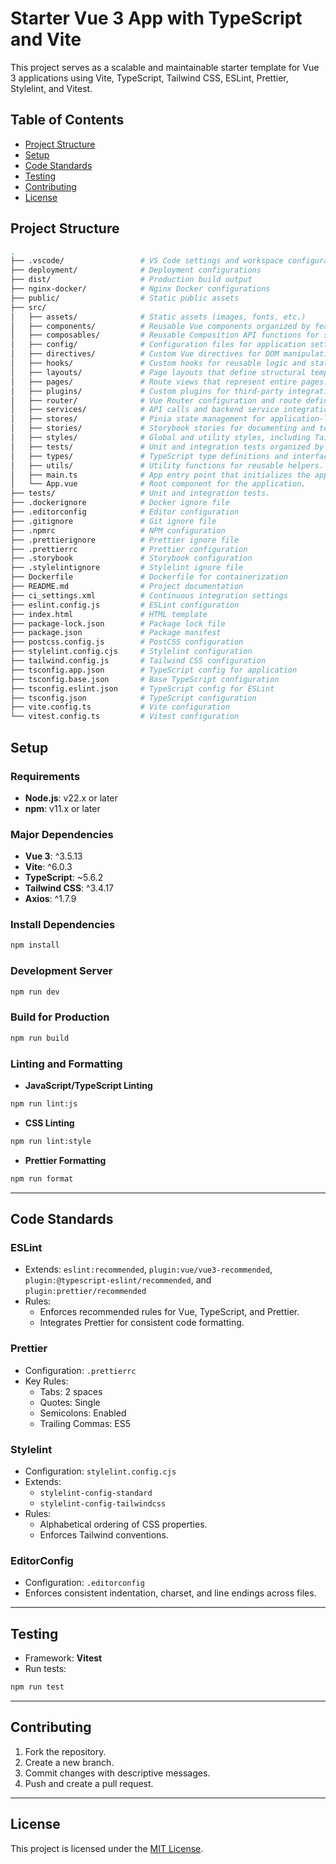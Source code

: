 # Starter Vue 3 App with TypeScript and Vite

This project serves as a scalable and maintainable starter template for Vue 3 applications using Vite, TypeScript, Tailwind CSS, ESLint, Prettier, Stylelint, and Vitest.

## Table of Contents

- [Project Structure](#project-structure)
- [Setup](#setup)
- [Code Standards](#code-style-guidelines)
- [Testing](#testing)
- [Contributing](#contributing)
- [License](#license)

## **Project Structure**

```bash
.
├── .vscode/                 # VS Code settings and workspace configurations.
├── deployment/              # Deployment configurations
├── dist/                    # Production build output
├── nginx-docker/            # Nginx Docker configurations
├── public/                  # Static public assets
├── src/
│   ├── assets/              # Static assets (images, fonts, etc.)
│   ├── components/          # Reusable Vue components organized by feature or purpose.
│   ├── composables/         # Reusable Composition API functions for shared logic.
│   ├── config/              # Configuration files for application settings and environment variables.
│   ├── directives/          # Custom Vue directives for DOM manipulation and behavior.
│   ├── hooks/               # Custom hooks for reusable logic and stateful behaviors.
│   ├── layouts/             # Page layouts that define structural templates.
│   ├── pages/               # Route views that represent entire pages.
│   ├── plugins/             # Custom plugins for third-party integrations like Axios or authentication.
│   ├── router/              # Vue Router configuration and route definitions.
│   ├── services/            # API calls and backend service integrations.
│   ├── stores/              # Pinia state management for application-level state.
│   ├── stories/             # Storybook stories for documenting and testing components.
│   ├── styles/              # Global and utility styles, including Tailwind setup.
│   ├── tests/               # Unit and integration tests organized by feature or component.
│   ├── types/               # TypeScript type definitions and interfaces.
│   ├── utils/               # Utility functions for reusable helpers.
│   ├── main.ts              # App entry point that initializes the application.
│   └── App.vue              # Root component for the application.
├── tests/                   # Unit and integration tests.
├── .dockerignore            # Docker ignore file
├── .editorconfig            # Editor configuration
├── .gitignore               # Git ignore file
├── .npmrc                   # NPM configuration
├── .prettierignore          # Prettier ignore file
├── .prettierrc              # Prettier configuration
├── .storybook               # Storybook configuration
├── .stylelintignore         # Stylelint ignore file
├── Dockerfile               # Dockerfile for containerization
├── README.md                # Project documentation
├── ci_settings.xml          # Continuous integration settings
├── eslint.config.js         # ESLint configuration
├── index.html               # HTML template
├── package-lock.json        # Package lock file
├── package.json             # Package manifest
├── postcss.config.js        # PostCSS configuration
├── stylelint.config.cjs     # Stylelint configuration
├── tailwind.config.js       # Tailwind CSS configuration
├── tsconfig.app.json        # TypeScript config for application
├── tsconfig.base.json       # Base TypeScript configuration
├── tsconfig.eslint.json     # TypeScript config for ESLint
├── tsconfig.json            # TypeScript configuration
├── vite.config.ts           # Vite configuration
└── vitest.config.ts         # Vitest configuration
```

## **Setup**

### **Requirements**

- **Node.js**: v22.x or later
- **npm**: v11.x or later

### **Major Dependencies**

- **Vue 3**: ^3.5.13
- **Vite**: ^6.0.3
- **TypeScript**: ~5.6.2
- **Tailwind CSS**: ^3.4.17
- **Axios**: ^1.7.9

### **Install Dependencies**

```bash
npm install
```

### **Development Server**

```bash
npm run dev
```

### **Build for Production**

```bash
npm run build
```

### **Linting and Formatting**

- **JavaScript/TypeScript Linting**

```bash
npm run lint:js
```

- **CSS Linting**

```bash
npm run lint:style
```

- **Prettier Formatting**

```bash
npm run format
```

---

## **Code Standards**

### **ESLint**

- Extends: `eslint:recommended`, `plugin:vue/vue3-recommended`, `plugin:@typescript-eslint/recommended`, and `plugin:prettier/recommended`
- Rules:
  - Enforces recommended rules for Vue, TypeScript, and Prettier.
  - Integrates Prettier for consistent code formatting.

### **Prettier**

- Configuration: `.prettierrc`
- Key Rules:
  - Tabs: 2 spaces
  - Quotes: Single
  - Semicolons: Enabled
  - Trailing Commas: ES5

### **Stylelint**

- Configuration: `stylelint.config.cjs`
- Extends:
  - `stylelint-config-standard`
  - `stylelint-config-tailwindcss`
- Rules:
  - Alphabetical ordering of CSS properties.
  - Enforces Tailwind conventions.

### **EditorConfig**

- Configuration: `.editorconfig`
- Enforces consistent indentation, charset, and line endings across files.

---

## **Testing**

- Framework: **Vitest**
- Run tests:

```bash
npm run test
```

---

## **Contributing**

1. Fork the repository.
2. Create a new branch.
3. Commit changes with descriptive messages.
4. Push and create a pull request.

---

## **License**

This project is licensed under the [MIT License](LICENSE).
